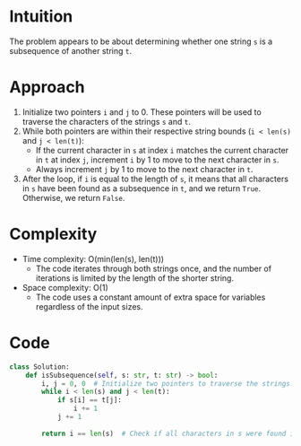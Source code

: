 # Intuition
<!-- Describe your first thoughts on how to solve this problem. -->
The problem appears to be about determining whether one string `s` is a subsequence of another string `t`.

# Approach
<!-- Describe your approach to solving the problem. -->
1. Initialize two pointers `i` and `j` to 0. These pointers will be used to traverse the characters of the strings `s` and `t`.
2. While both pointers are within their respective string bounds (`i < len(s)` and `j < len(t)`):
   - If the current character in `s` at index `i` matches the current character in `t` at index `j`, increment `i` by 1 to move to the next character in `s`.
   - Always increment `j` by 1 to move to the next character in `t`.
3. After the loop, if `i` is equal to the length of `s`, it means that all characters in `s` have been found as a subsequence in `t`, and we return `True`. Otherwise, we return `False`.

# Complexity
- Time complexity: O(min(len(s), len(t)))
  - The code iterates through both strings once, and the number of iterations is limited by the length of the shorter string.
- Space complexity: O(1)
  - The code uses a constant amount of extra space for variables regardless of the input sizes.

# Code
```python
class Solution:
    def isSubsequence(self, s: str, t: str) -> bool:
        i, j = 0, 0  # Initialize two pointers to traverse the strings.
        while i < len(s) and j < len(t):
            if s[i] == t[j]:
                i += 1
            j += 1
        
        return i == len(s)  # Check if all characters in s were found in t.
